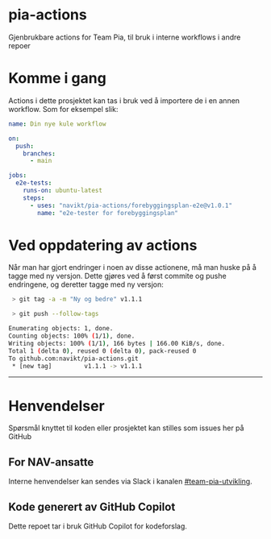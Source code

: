 pia-actions
================

Gjenbrukbare actions for Team Pia, til bruk i interne workflows i andre repoer 

# Komme i gang

Actions i dette prosjektet kan tas i bruk ved å importere de i en annen workflow. Som for eksempel slik:

```yaml
name: Din nye kule workflow

on:
  push:
    branches:
      - main

jobs:
  e2e-tests:
    runs-on: ubuntu-latest
    steps:
      - uses: "navikt/pia-actions/forebyggingsplan-e2e@v1.0.1"
        name: "e2e-tester for forebyggingsplan"
```

# Ved oppdatering av actions

Når man har gjort endringer i noen av disse actionene, må man huske på å tagge med ny versjon.
Dette gjøres ved å først commite og pushe endringene, og deretter tagge med ny versjon:

```bash
 > git tag -a -m "Ny og bedre" v1.1.1                                                                                                       128 ✘  10:53:36 

 > git push --follow-tags                                                                                                                       ✔  10:53:45 

Enumerating objects: 1, done.
Counting objects: 100% (1/1), done.
Writing objects: 100% (1/1), 166 bytes | 166.00 KiB/s, done.
Total 1 (delta 0), reused 0 (delta 0), pack-reused 0
To github.com:navikt/pia-actions.git
 * [new tag]         v1.1.1 -> v1.1.1
```
---

# Henvendelser

Spørsmål knyttet til koden eller prosjektet kan stilles som issues her på GitHub

## For NAV-ansatte

Interne henvendelser kan sendes via Slack i kanalen [#team-pia-utvikling](https://nav-it.slack.com/archives/C02T6RG9AE4).

## Kode generert av GitHub Copilot

Dette repoet tar i bruk GitHub Copilot for kodeforslag.